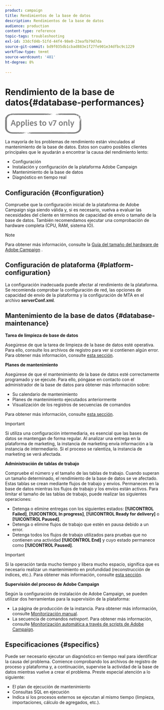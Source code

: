 ```yaml
---
product: campaign
title: Rendimientos de la base de datos
description: Rendimientos de la base de datos
audience: production
content-type: reference
topic-tags: troubleshooting
exl-id: 33dcfd4b-51fd-44f4-98e0-23eafb79d7da
source-git-commit: bd9f035db1cbad883e1f27fe901e34dfbc9c1229
workflow-type: tm+mt
source-wordcount: '481'
ht-degree: 8%

---
```


# Rendimiento de la base de datos{#database-performances}

![](../../assets/v7-only.svg)

La mayoría de los problemas de rendimiento están vinculados al mantenimiento de la base de datos. Estos son cuatro posibles clientes principales que le ayudarán a encontrar la causa del rendimiento lento:

* Configuración
* Instalación y configuración de la plataforma Adobe Campaign
* Mantenimiento de la base de datos
* Diagnóstico en tiempo real

## Configuración {#configuration}

Compruebe que la configuración inicial de la plataforma de Adobe Campaign siga siendo válida y, si es necesario, vuelva a evaluar las necesidades del cliente en términos de capacidad de envío o tamaño de la base de datos. También recomendamos ejecutar una comprobación de hardware completa (CPU, RAM, sistema IO).

>[!NOTE]
>
>Para obtener más información, consulte la [Guía del tamaño del hardware de Adobe Campaign](https://helpx.adobe.com/es/campaign/kb/hardware-sizing-guide.html) .

## Configuración de plataforma {#platform-configuration}

La configuración inadecuada puede afectar al rendimiento de la plataforma. Se recomienda comprobar la configuración de red, las opciones de capacidad de envío de la plataforma y la configuración de MTA en el archivo **serverConf.xml**.

## Mantenimiento de la base de datos {#database-maintenance}

**Tarea de limpieza de base de datos**

Asegúrese de que la tarea de limpieza de la base de datos esté operativa. Para ello, consulte los archivos de registro para ver si contienen algún error. Para obtener más información, consulte [esta sección](../../production/using/database-cleanup-workflow.md).

**Planes de mantenimiento**

Asegúrese de que el mantenimiento de la base de datos esté correctamente programado y se ejecute. Para ello, póngase en contacto con el administrador de la base de datos para obtener más información sobre:

* Su calendario de mantenimiento
* Planes de mantenimiento ejecutados anteriormente
* Visualización de los registros de secuencias de comandos

Para obtener más información, consulte [esta sección](../../production/using/recommendations.md).

>[!IMPORTANT]
>
>Si utiliza una configuración intermediaria, es esencial que las bases de datos se mantengan de forma regular. Al analizar una entrega en la plataforma de marketing, la instancia de marketing envía información a la instancia de intermediario. Si el proceso se ralentiza, la instancia de marketing se verá afectada.

**Administración de tablas de trabajo**

Compruebe el número y el tamaño de las tablas de trabajo. Cuando superan un tamaño determinado, el rendimiento de la base de datos se ve afectado. Estas tablas se crean mediante flujos de trabajo y envíos. Permanecen en la base de datos mientras los flujos de trabajo y los envíos están activos. Para limitar el tamaño de las tablas de trabajo, puede realizar las siguientes operaciones:

* Detenga o elimine entregas con los siguientes estados: **[!UICONTROL Failed]**, **[!UICONTROL In progress]**, **[!UICONTROL Ready for delivery]** o **[!UICONTROL Paused]**.
* Detenga o elimine flujos de trabajo que estén en pausa debido a un error.
* Detenga todos los flujos de trabajo utilizados para pruebas que no contienen una actividad **[!UICONTROL End]** y cuyo estado permanece como **[!UICONTROL Paused]**.

>[!IMPORTANT]
>
>Si la operación tarda mucho tiempo y libera mucho espacio, significa que es necesario realizar un mantenimiento en profundidad (reconstrucción de índices, etc.). Para obtener más información, consulte [esta sección](../../production/using/recommendations.md).

**Supervisión del proceso de Adobe Campaign**

Según la configuración de instalación de Adobe Campaign, se pueden utilizar dos herramientas para la supervisión de la plataforma:

* La página de producción de la instancia. Para obtener más información, consulte [Monitorización manual](../../production/using/monitoring-processes.md#manual-monitoring).
* La secuencia de comandos *netreport*. Para obtener más información, consulte [Monitorización automática a través de scripts de Adobe Campaign](../../production/using/monitoring-processes.md#automatic-monitoring-via-adobe-campaign-scripts).

## Especificaciones {#specifics}

Puede ser necesario ejecutar un diagnóstico en tiempo real para identificar la causa del problema. Comience comprobando los archivos de registro de proceso y plataforma y, a continuación, supervise la actividad de la base de datos mientras vuelve a crear el problema. Preste especial atención a lo siguiente:

* El plan de ejecución de mantenimiento
* Consultas SQL en ejecución
* Indica si los procesos externos se ejecutan al mismo tiempo (limpieza, importaciones, cálculo de agregados, etc.).
